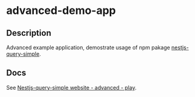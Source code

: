 # advanced-demo-app

## Description
Advanced example application, demostrate usage of npm pakage [nestjs-query-simple](https://www.npmjs.com/package/nestjs-query-simple).

## Docs
See [Nestjs-query-simple website - advanced - play](https://nestjs-query-simple-website.vercel.app/docs/advancedPlays).